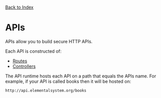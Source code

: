 [Back to Index](/documentation)

# APIs

APIs allow you to build secure HTTP APIs.

Each API is constructed of:

*   [Routes](/documentation/apis/routes)
*   [Controllers](/documentation/apis/controllers)

The API runtime hosts each API on a path that equals the APIs name. For example, if your API is called books then it will be hosted on:

`http://api.elementalsystem.org/books`